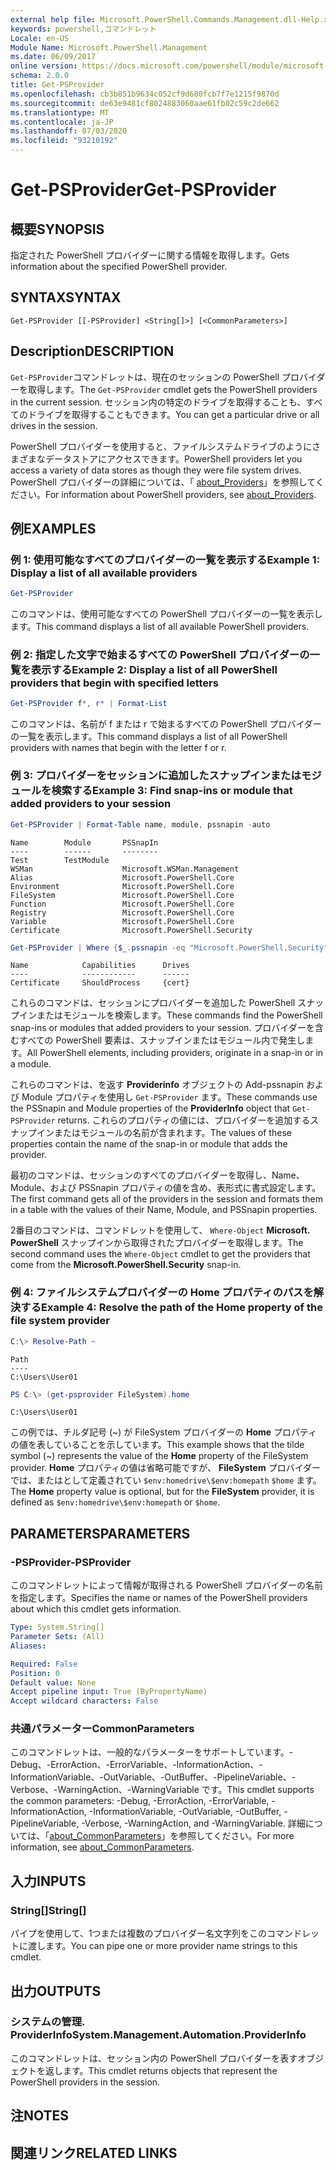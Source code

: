```yaml
---
external help file: Microsoft.PowerShell.Commands.Management.dll-Help.xml
keywords: powershell,コマンドレット
Locale: en-US
Module Name: Microsoft.PowerShell.Management
ms.date: 06/09/2017
online version: https://docs.microsoft.com/powershell/module/microsoft.powershell.management/get-psprovider?view=powershell-7&WT.mc_id=ps-gethelp
schema: 2.0.0
title: Get-PSProvider
ms.openlocfilehash: cb3b851b9634c052cf9d680fcb7f7e1215f9870d
ms.sourcegitcommit: de63e9481cf8024883060aae61fb02c59c2de662
ms.translationtype: MT
ms.contentlocale: ja-JP
ms.lasthandoff: 07/03/2020
ms.locfileid: "93210192"
---
```

# <span data-ttu-id="34288-103">Get-PSProvider</span><span class="sxs-lookup"><span data-stu-id="34288-103">Get-PSProvider</span></span>

## <span data-ttu-id="34288-104">概要</span><span class="sxs-lookup"><span data-stu-id="34288-104">SYNOPSIS</span></span>
<span data-ttu-id="34288-105">指定された PowerShell プロバイダーに関する情報を取得します。</span><span class="sxs-lookup"><span data-stu-id="34288-105">Gets information about the specified PowerShell provider.</span></span>

## <span data-ttu-id="34288-106">SYNTAX</span><span class="sxs-lookup"><span data-stu-id="34288-106">SYNTAX</span></span>

```
Get-PSProvider [[-PSProvider] <String[]>] [<CommonParameters>]
```

## <span data-ttu-id="34288-107">Description</span><span class="sxs-lookup"><span data-stu-id="34288-107">DESCRIPTION</span></span>

<span data-ttu-id="34288-108">`Get-PSProvider`コマンドレットは、現在のセッションの PowerShell プロバイダーを取得します。</span><span class="sxs-lookup"><span data-stu-id="34288-108">The `Get-PSProvider` cmdlet gets the PowerShell providers in the current session.</span></span>
<span data-ttu-id="34288-109">セッション内の特定のドライブを取得することも、すべてのドライブを取得することもできます。</span><span class="sxs-lookup"><span data-stu-id="34288-109">You can get a particular drive or all drives in the session.</span></span>

<span data-ttu-id="34288-110">PowerShell プロバイダーを使用すると、ファイルシステムドライブのようにさまざまなデータストアにアクセスできます。</span><span class="sxs-lookup"><span data-stu-id="34288-110">PowerShell providers let you access a variety of data stores as though they were file system drives.</span></span>
<span data-ttu-id="34288-111">PowerShell プロバイダーの詳細については、「 [about_Providers](../Microsoft.PowerShell.Core/About/about_Providers.md)」を参照してください。</span><span class="sxs-lookup"><span data-stu-id="34288-111">For information about PowerShell providers, see [about_Providers](../Microsoft.PowerShell.Core/About/about_Providers.md).</span></span>

## <span data-ttu-id="34288-112">例</span><span class="sxs-lookup"><span data-stu-id="34288-112">EXAMPLES</span></span>

### <span data-ttu-id="34288-113">例 1: 使用可能なすべてのプロバイダーの一覧を表示する</span><span class="sxs-lookup"><span data-stu-id="34288-113">Example 1: Display a list of all available providers</span></span>

```powershell
Get-PSProvider
```

<span data-ttu-id="34288-114">このコマンドは、使用可能なすべての PowerShell プロバイダーの一覧を表示します。</span><span class="sxs-lookup"><span data-stu-id="34288-114">This command displays a list of all available PowerShell providers.</span></span>

### <span data-ttu-id="34288-115">例 2: 指定した文字で始まるすべての PowerShell プロバイダーの一覧を表示する</span><span class="sxs-lookup"><span data-stu-id="34288-115">Example 2: Display a list of all PowerShell providers that begin with specified letters</span></span>

```powershell
Get-PSProvider f*, r* | Format-List
```

<span data-ttu-id="34288-116">このコマンドは、名前が f または r で始まるすべての PowerShell プロバイダーの一覧を表示します。</span><span class="sxs-lookup"><span data-stu-id="34288-116">This command displays a list of all PowerShell providers with names that begin with the letter f or r.</span></span>

### <span data-ttu-id="34288-117">例 3: プロバイダーをセッションに追加したスナップインまたはモジュールを検索する</span><span class="sxs-lookup"><span data-stu-id="34288-117">Example 3: Find snap-ins or module that added providers to your session</span></span>

```powershell
Get-PSProvider | Format-Table name, module, pssnapin -auto
```

```Output
Name        Module       PSSnapIn
----        ------       --------
Test        TestModule
WSMan                    Microsoft.WSMan.Management
Alias                    Microsoft.PowerShell.Core
Environment              Microsoft.PowerShell.Core
FileSystem               Microsoft.PowerShell.Core
Function                 Microsoft.PowerShell.Core
Registry                 Microsoft.PowerShell.Core
Variable                 Microsoft.PowerShell.Core
Certificate              Microsoft.PowerShell.Security
```

```powershell
Get-PSProvider | Where {$_.pssnapin -eq "Microsoft.PowerShell.Security"}
```

```Output
Name            Capabilities      Drives
----            ------------      ------
Certificate     ShouldProcess     {cert}
```

<span data-ttu-id="34288-118">これらのコマンドは、セッションにプロバイダーを追加した PowerShell スナップインまたはモジュールを検索します。</span><span class="sxs-lookup"><span data-stu-id="34288-118">These commands find the PowerShell snap-ins or modules that added providers to your session.</span></span>
<span data-ttu-id="34288-119">プロバイダーを含むすべての PowerShell 要素は、スナップインまたはモジュール内で発生します。</span><span class="sxs-lookup"><span data-stu-id="34288-119">All PowerShell elements, including providers, originate in a snap-in or in a module.</span></span>

<span data-ttu-id="34288-120">これらのコマンドは、を返す **Providerinfo** オブジェクトの Add-pssnapin および Module プロパティを使用し `Get-PSProvider` ます。</span><span class="sxs-lookup"><span data-stu-id="34288-120">These commands use the PSSnapin and Module properties of the **ProviderInfo** object that `Get-PSProvider` returns.</span></span>
<span data-ttu-id="34288-121">これらのプロパティの値には、プロバイダーを追加するスナップインまたはモジュールの名前が含まれます。</span><span class="sxs-lookup"><span data-stu-id="34288-121">The values of these properties contain the name of the snap-in or module that adds the provider.</span></span>

<span data-ttu-id="34288-122">最初のコマンドは、セッションのすべてのプロバイダーを取得し、Name、Module、および PSSnapin プロパティの値を含め、表形式に書式設定します。</span><span class="sxs-lookup"><span data-stu-id="34288-122">The first command gets all of the providers in the session and formats them in a table with the values of their Name, Module, and PSSnapin properties.</span></span>

<span data-ttu-id="34288-123">2番目のコマンドは、コマンドレットを使用して、 `Where-Object` **Microsoft. PowerShell** スナップインから取得されたプロバイダーを取得します。</span><span class="sxs-lookup"><span data-stu-id="34288-123">The second command uses the `Where-Object` cmdlet to get the providers that come from the **Microsoft.PowerShell.Security** snap-in.</span></span>

### <span data-ttu-id="34288-124">例 4: ファイルシステムプロバイダーの Home プロパティのパスを解決する</span><span class="sxs-lookup"><span data-stu-id="34288-124">Example 4: Resolve the path of the Home property of the file system provider</span></span>

```powershell
C:\> Resolve-Path ~
```

```Output
Path
----
C:\Users\User01
```

```powershell
PS C:\> (get-psprovider FileSystem).home
```

```Output
C:\Users\User01
```

<span data-ttu-id="34288-125">この例では、チルダ記号 (~) が FileSystem プロバイダーの **Home** プロパティの値を表していることを示しています。</span><span class="sxs-lookup"><span data-stu-id="34288-125">This example shows that the tilde symbol (~) represents the value of the **Home** property of the FileSystem provider.</span></span>
<span data-ttu-id="34288-126">**Home** プロパティの値は省略可能ですが、 **FileSystem** プロバイダーでは、またはとして定義されてい `$env:homedrive\$env:homepath` `$home` ます。</span><span class="sxs-lookup"><span data-stu-id="34288-126">The **Home** property value is optional, but for the **FileSystem** provider, it is defined as `$env:homedrive\$env:homepath` or `$home`.</span></span>

## <span data-ttu-id="34288-127">PARAMETERS</span><span class="sxs-lookup"><span data-stu-id="34288-127">PARAMETERS</span></span>

### <span data-ttu-id="34288-128">-PSProvider</span><span class="sxs-lookup"><span data-stu-id="34288-128">-PSProvider</span></span>

<span data-ttu-id="34288-129">このコマンドレットによって情報が取得される PowerShell プロバイダーの名前を指定します。</span><span class="sxs-lookup"><span data-stu-id="34288-129">Specifies the name or names of the PowerShell providers about which this cmdlet gets information.</span></span>

```yaml
Type: System.String[]
Parameter Sets: (All)
Aliases:

Required: False
Position: 0
Default value: None
Accept pipeline input: True (ByPropertyName)
Accept wildcard characters: False
```

### <span data-ttu-id="34288-130">共通パラメーター</span><span class="sxs-lookup"><span data-stu-id="34288-130">CommonParameters</span></span>

<span data-ttu-id="34288-131">このコマンドレットは、一般的なパラメーターをサポートしています。-Debug、-ErrorAction、-ErrorVariable、-InformationAction、-InformationVariable、-OutVariable、-OutBuffer、-PipelineVariable、-Verbose、-WarningAction、-WarningVariable です。</span><span class="sxs-lookup"><span data-stu-id="34288-131">This cmdlet supports the common parameters: -Debug, -ErrorAction, -ErrorVariable, -InformationAction, -InformationVariable, -OutVariable, -OutBuffer, -PipelineVariable, -Verbose, -WarningAction, and -WarningVariable.</span></span> <span data-ttu-id="34288-132">詳細については、「[about_CommonParameters](../Microsoft.PowerShell.Core/About/about_CommonParameters.md)」を参照してください。</span><span class="sxs-lookup"><span data-stu-id="34288-132">For more information, see [about_CommonParameters](../Microsoft.PowerShell.Core/About/about_CommonParameters.md).</span></span>

## <span data-ttu-id="34288-133">入力</span><span class="sxs-lookup"><span data-stu-id="34288-133">INPUTS</span></span>

### <span data-ttu-id="34288-134">String[]</span><span class="sxs-lookup"><span data-stu-id="34288-134">String[]</span></span>

<span data-ttu-id="34288-135">パイプを使用して、1つまたは複数のプロバイダー名文字列をこのコマンドレットに渡します。</span><span class="sxs-lookup"><span data-stu-id="34288-135">You can pipe one or more provider name strings to this cmdlet.</span></span>

## <span data-ttu-id="34288-136">出力</span><span class="sxs-lookup"><span data-stu-id="34288-136">OUTPUTS</span></span>

### <span data-ttu-id="34288-137">システムの管理. ProviderInfo</span><span class="sxs-lookup"><span data-stu-id="34288-137">System.Management.Automation.ProviderInfo</span></span>

<span data-ttu-id="34288-138">このコマンドレットは、セッション内の PowerShell プロバイダーを表すオブジェクトを返します。</span><span class="sxs-lookup"><span data-stu-id="34288-138">This cmdlet returns objects that represent the PowerShell providers in the session.</span></span>

## <span data-ttu-id="34288-139">注</span><span class="sxs-lookup"><span data-stu-id="34288-139">NOTES</span></span>

## <span data-ttu-id="34288-140">関連リンク</span><span class="sxs-lookup"><span data-stu-id="34288-140">RELATED LINKS</span></span>
